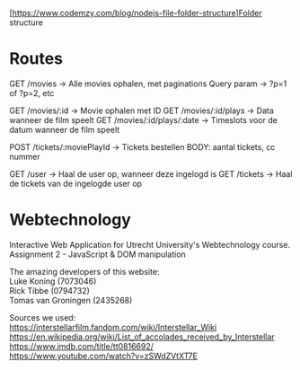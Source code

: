 [https://www.codemzy.com/blog/nodejs-file-folder-structure]Folder structure

# Routes

GET /movies                     -> Alle movies ophalen, met paginations
                                    Query param -> ?p=1 of ?p=2, etc

GET /movies/:id                 -> Movie ophalen met ID
GET /movies/:id/plays           -> Data wanneer de film speelt
GET /movies/:id/plays/:date     -> Timeslots voor de datum wanneer de film speelt

POST /tickets/:moviePlayId      -> Tickets bestellen
                                    BODY: aantal tickets, cc nummer

GET /user                       -> Haal de user op, wanneer deze ingelogd is
GET /tickets                    -> Haal de tickets van de ingelogde user op

# Webtechnology
Interactive Web Application for Utrecht University's Webtechnology course.</br>
Assignment 2 - JavaScript & DOM manipulation

The amazing developers of this website: </br>
Luke Koning (7073046) </br>
Rick Tibbe (0794732) </br>
Tomas van Groningen (2435268)

Sources we used: </br>
https://interstellarfilm.fandom.com/wiki/Interstellar_Wiki </br>
https://en.wikipedia.org/wiki/List_of_accolades_received_by_Interstellar </br>
https://www.imdb.com/title/tt0816692/ </br>
https://www.youtube.com/watch?v=zSWdZVtXT7E

